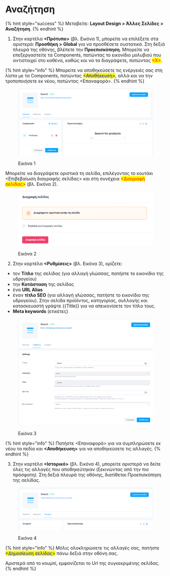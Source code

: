 # Αναζήτηση

{% hint style="success" %}
Μεταβείτε: **Layout Design > Άλλες Σελίδες > Αναζήτηση**.
{% endhint %}

1. Στην καρτέλα **<Πρότυπο>** (βλ. Εικόνα 1), μπορείτε να επιλέξετε στα αριστερά: **Προσθήκη > Global** για να προσθέσετε συστατικά. Στη δεξιά πλευρά της οθόνης, βλέπετε την **Προεπισκόπηση**. Μπορείτε να επεξεργαστείτε τα Components, πατώντας το εικονίδιο μολυβιού που αντιστοιχεί στο καθένα, καθώς και να τα διαγράψετε, πατώντας <mark style="color:red;"><Χ></mark>.

{% hint style="info" %}
Μπορείτε να αποθηκεύσετε τις ενέργειές σας στη λίστα με τα Components, πατώντας <mark style="color:blue;"><Αποθήκευση></mark>, αλλά και να την τροποποιήσετε εκ νέου, πατώντας <Επαναφορά>.&#x20;
{% endhint %}

<figure><img src="../../.gitbook/assets/ScreenHunter 798.png" alt=""><figcaption><p>Εικόνα 1</p></figcaption></figure>

Μπορείτε να διαγράψετε οριστικά τη σελίδα, επιλέγοντας το κουτάκι <Επιβεβαίωση διαγραφής σελίδας> και στη συνέχεια <mark style="color:red;"><Διαγραφή σελίδας></mark> (βλ. Εικόνα 2).&#x20;

<figure><img src="../../.gitbook/assets/ScreenHunter 785 (1).png" alt=""><figcaption><p>Εικόνα 2</p></figcaption></figure>



2. Στην καρτέλα **<Ρυθμίσεις>** (βλ. Εικόνα 3), ορίζετε:

* τον **Τίτλο** της σελίδας (για αλλαγή γλώσσας, πατήστε το εικονίδιο της υδρογείου)
* την **Κατάσταση** της σελίδας
* ένα **URL Alias**&#x20;
* έναν **τίτλο SEO** (για αλλαγή γλώσσας, πατήστε το εικονίδιο της υδρογείου). Στην σελίδα προϊόντος, κατηγορίας, συλλογής και κατασκευαστή γράψτε \{{Title\}} για να απεικονίσετε τον τίτλο τους.
* **Meta keywords** (ετικέτες)

<figure><img src="../../.gitbook/assets/ScreenHunter 799.png" alt=""><figcaption><p>Εικόνα 3</p></figcaption></figure>

{% hint style="info" %}
Πατήστε <Επαναφορά> για να συμπληρώσετε εκ νέου τα πεδία και **<Αποθήκευση>** για να αποθηκεύσετε τις αλλαγές.&#x20;
{% endhint %}



3. Στην καρτέλα **<Ιστορικό>** (βλ. Εικόνα 4), μπορείτε αριστερά να δείτε όλες τις αλλαγές που αποθηκεύτηκαν (ξεκινώντας από την πιο πρόσφατη). Στη δεξιά πλευρά της οθόνης, διατίθεται Προεπισκόπηση της σελίδας.

<figure><img src="../../.gitbook/assets/ScreenHunter 800.png" alt=""><figcaption><p>Εικόνα 4</p></figcaption></figure>

{% hint style="info" %}
Μόλις ολοκληρώσετε τις αλλαγές σας, πατήστε <mark style="color:blue;"><Δημοσίευση σελίδας></mark> πάνω δεξιά στην οθόνη σας.&#x20;

Αριστερά από το κουμπί, εμφανίζεται το Url της συγκεκριμένης σελίδας.
{% endhint %}
